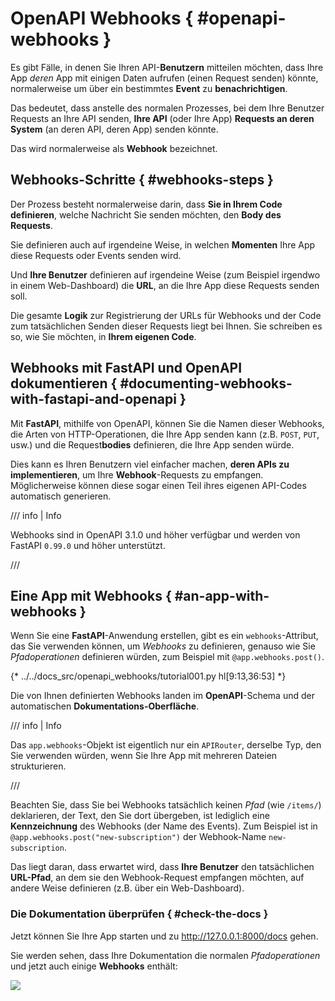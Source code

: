 # OpenAPI Webhooks { #openapi-webhooks }

Es gibt Fälle, in denen Sie Ihren API-**Benutzern** mitteilen möchten, dass Ihre App *deren* App mit einigen Daten aufrufen (einen Request senden) könnte, normalerweise um über ein bestimmtes **Event** zu **benachrichtigen**.

Das bedeutet, dass anstelle des normalen Prozesses, bei dem Ihre Benutzer Requests an Ihre API senden, **Ihre API** (oder Ihre App) **Requests an deren System** (an deren API, deren App) senden könnte.

Das wird normalerweise als **Webhook** bezeichnet.

## Webhooks-Schritte { #webhooks-steps }

Der Prozess besteht normalerweise darin, dass **Sie in Ihrem Code definieren**, welche Nachricht Sie senden möchten, den **Body des Requests**.

Sie definieren auch auf irgendeine Weise, in welchen **Momenten** Ihre App diese Requests oder Events senden wird.

Und **Ihre Benutzer** definieren auf irgendeine Weise (zum Beispiel irgendwo in einem Web-Dashboard) die **URL**, an die Ihre App diese Requests senden soll.

Die gesamte **Logik** zur Registrierung der URLs für Webhooks und der Code zum tatsächlichen Senden dieser Requests liegt bei Ihnen. Sie schreiben es so, wie Sie möchten, in **Ihrem eigenen Code**.

## Webhooks mit **FastAPI** und OpenAPI dokumentieren { #documenting-webhooks-with-fastapi-and-openapi }

Mit **FastAPI**, mithilfe von OpenAPI, können Sie die Namen dieser Webhooks, die Arten von HTTP-Operationen, die Ihre App senden kann (z.B. `POST`, `PUT`, usw.) und die Request**bodies** definieren, die Ihre App senden würde.

Dies kann es Ihren Benutzern viel einfacher machen, **deren APIs zu implementieren**, um Ihre **Webhook**-Requests zu empfangen. Möglicherweise können diese sogar einen Teil ihres eigenen API-Codes automatisch generieren.

/// info | Info

Webhooks sind in OpenAPI 3.1.0 und höher verfügbar und werden von FastAPI `0.99.0` und höher unterstützt.

///

## Eine App mit Webhooks { #an-app-with-webhooks }

Wenn Sie eine **FastAPI**-Anwendung erstellen, gibt es ein `webhooks`-Attribut, das Sie verwenden können, um *Webhooks* zu definieren, genauso wie Sie *Pfadoperationen* definieren würden, zum Beispiel mit `@app.webhooks.post()`.

{* ../../docs_src/openapi_webhooks/tutorial001.py hl[9:13,36:53] *}

Die von Ihnen definierten Webhooks landen im **OpenAPI**-Schema und der automatischen **Dokumentations-Oberfläche**.

/// info | Info

Das `app.webhooks`-Objekt ist eigentlich nur ein `APIRouter`, derselbe Typ, den Sie verwenden würden, wenn Sie Ihre App mit mehreren Dateien strukturieren.

///

Beachten Sie, dass Sie bei Webhooks tatsächlich keinen *Pfad* (wie `/items/`) deklarieren, der Text, den Sie dort übergeben, ist lediglich eine **Kennzeichnung** des Webhooks (der Name des Events). Zum Beispiel ist in `@app.webhooks.post("new-subscription")` der Webhook-Name `new-subscription`.

Das liegt daran, dass erwartet wird, dass **Ihre Benutzer** den tatsächlichen **URL-Pfad**, an dem sie den Webhook-Request empfangen möchten, auf andere Weise definieren (z.B. über ein Web-Dashboard).

### Die Dokumentation überprüfen { #check-the-docs }

Jetzt können Sie Ihre App starten und zu <a href="http://127.0.0.1:8000/docs" class="external-link" target="_blank">http://127.0.0.1:8000/docs</a> gehen.

Sie werden sehen, dass Ihre Dokumentation die normalen *Pfadoperationen* und jetzt auch einige **Webhooks** enthält:

<img src="/img/tutorial/openapi-webhooks/image01.png">
